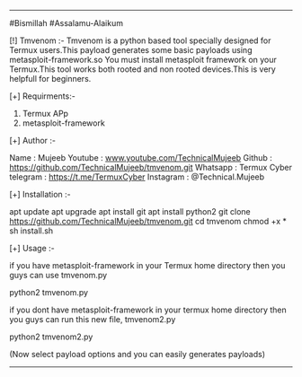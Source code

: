 -----------------------------------------------------
#Bismillah
#Assalamu-Alaikum 

[!] Tmvenom :- 
  Tmvenom is a python based tool specially designed for
  Termux users.This payload generates some basic payloads
  using metasploit-framework.so You must install metasploit
  framework on your Termux.This tool works both rooted and
  non rooted devices.This is very helpfull for beginners.

[+] Requirments:-
   
   1) Termux APp
   2) metasploit-framework 
   
[+] Author :-

   Name      : Mujeeb
   Youtube   : www.youtube.com/TechnicalMujeeb
   Github    : https://github.com/TechnicalMujeeb/tmvenom.git
   Whatsapp  : Termux Cyber
   telegram  : https://t.me/TermuxCyber
   Instagram : @Technical.Mujeeb


[+] Installation :-
  
   apt update
   apt upgrade
   apt install git
   apt install python2
   git clone https://github.com/TechnicalMujeeb/tmvenom.git
   cd tmvenom
   chmod +x *
   sh install.sh

[+] Usage :-

   if you have metasploit-framework in your Termux home directory
   then you guys can use tmvenom.py

   python2 tmvenom.py

   if you dont have metasploit-framework in your termux home
   directory then you guys can run this new file, tmvenom2.py
 
   python2 tmvenom2.py

   (Now select payload options and you can easily generates payloads)

----------------------------------------------------------
